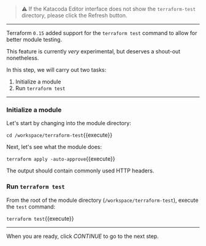 > ⚠️ If the Katacoda Editor interface does not show the `terraform-test` directory, please click the <i class="fa fa-sync"></i> Refresh button.

---

Terraform `0.15` added support for the `terraform test` command to allow for better module testing.

This feature is currently _very_ experimental, but deserves a shout-out nonetheless.

In this step, we will carry out two tasks:

1. Initialize a module
2. Run `terraform test`

---

### Initialize a module

Let's start by changing into the module directory:

`cd /workspace/terraform-test`{{execute}}

Next, let's see what the module does:

`terraform apply -auto-approve`{{execute}}

The output should contain commonly used HTTP headers.

### Run `terraform test`

From the root of the module directory (`/workspace/terraform-test`), execute the `test` command:

`terraform test`{{execute}}

---

When you are ready, click _CONTINUE_ to go to the next step.
